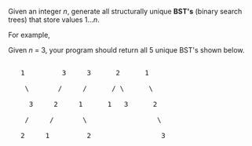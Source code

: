 
Given an integer *n*, generate all structurally unique **BST's** (binary search trees) that store values 1...*n*.


For example,<br />
Given *n* = 3, your program should return all 5 unique BST's shown below.

<pre>
   1         3     3      2      1
    \       /     /      / \      \
     3     2     1      1   3      2
    /     /       \                 \
   2     1         2                 3
</pre>

